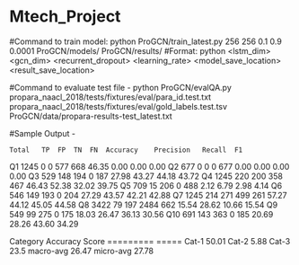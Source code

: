 # Mtech_Project
#Command to train model: 
python ProGCN/train_latest.py 256 256 0.1 0.9 0.0001 ProGCN/models/ ProGCN/results/
#Format:
python <filename> <lstm_dim> <gcn_dim> <dropout> <recurrent_dropout> <learning_rate> <model_save_location> <result_save_location>

#Command to evaluate test file -
python ProGCN/evalQA.py propara_naacl_2018/tests/fixtures/eval/para_id.test.txt propara_naacl_2018/tests/fixtures/eval/gold_labels.test.tsv ProGCN/data/propara-results-test_latest.txt

#Sample Output -

	Total	TP	FP	TN	FN	Accuracy	Precision	Recall	F1
Q1	1245	0	0	577	668	46.35	0.00	0.00	0.00
Q2	677	0	0	0	677	0.00	0.00	0.00	0.00
Q3	529	148	194	0	187	27.98	43.27	44.18	43.72
Q4	1245	220	200	358	467	46.43	52.38	32.02	39.75
Q5	709	15	206	0	488	2.12	6.79	2.98	4.14
Q6	546	149	193	0	204	27.29	43.57	42.21	42.88
Q7	1245	214	271	499	261	57.27	44.12	45.05	44.58
Q8	3422	79	197	2484	662	15.54	28.62	10.66	15.54
Q9	549	99	275	0	175	18.03	26.47	36.13	30.56
Q10	691	143	363	0	185	20.69	28.26	43.60	34.29


Category	Accuracy Score
=========	=====
Cat-1		50.01
Cat-2		5.88
Cat-3		23.5
macro-avg	26.47
micro-avg	27.78
